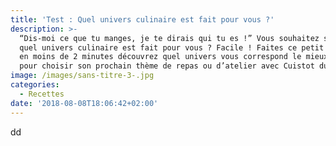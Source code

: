```yaml
---
title: 'Test : Quel univers culinaire est fait pour vous ?'
description: >-
  “Dis-moi ce que tu manges, je te dirais qui tu es !” Vous souhaitez savoir
  quel univers culinaire est fait pour vous ? Facile ! Faites ce petit test et
  en moins de 2 minutes découvrez quel univers vous correspond le mieux. Parfait
  pour choisir son prochain thème de repas ou d’atelier avec Cuistot du Coin.
image: /images/sans-titre-3-.jpg
categories:
  - Recettes
date: '2018-08-08T18:06:42+02:00'
---
```

dd
